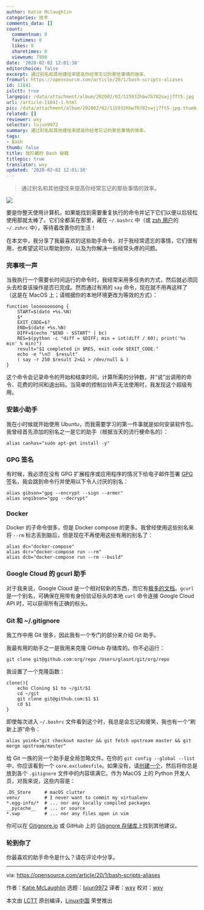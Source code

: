 ```yaml
---
author: Katie Mclaughlin
categories: 技术
comments_data: []
count:
  commentnum: 0
  favtimes: 0
  likes: 0
  sharetimes: 0
  viewnum: 7998
date: '2020-02-02 12:01:38'
editorchoice: false
excerpt: 通过别名和其他捷径来提高你经常忘记的那些事情的效率。
fromurl: https://opensource.com/article/20/1/bash-scripts-aliases
id: 11841
islctt: true
largepic: /data/attachment/album/202002/02/115932hbw7b782swjj7ft5.jpg
url: /article-11841-1.html
pic: /data/attachment/album/202002/02/115932hbw7b782swjj7ft5.jpg.thumb.jpg
related: []
reviewer: wxy
selector: lujun9972
summary: 通过别名和其他捷径来提高你经常忘记的那些事情的效率。
tags:
- Bash
thumb: false
title: 我珍藏的 Bash 秘籍
titlepic: true
translator: wxy
updated: '2020-02-02 12:01:38'
---
```



> 
> 通过别名和其他捷径来提高你经常忘记的那些事情的效率。
> 
> 
> 


![](/data/attachment/album/202002/02/115932hbw7b782swjj7ft5.jpg)


要是你整天使用计算机，如果能找到需要重复执行的命令并记下它们以便以后轻松使用那就太棒了。它们全都呆在那里，藏在 `~/.bashrc` 中（或 [zsh 用户](https://opensource.com/article/19/9/getting-started-zsh)的 `~/.zshrc` 中），等待着改善你的生活！


在本文中，我分享了我最喜欢的这些助手命令，对于我经常遗忘的事情，它们很有用，也希望这可以帮助到你，以及为你解决一些经常头疼的问题。


### 完事吱一声


当我执行一个需要长时间运行的命令时，我经常采用多任务的方式，然后就必须回头去检查该操作是否已完成。然而通过有用的 `say` 命令，现在就不用再这样了（这是在 MacOS 上；请根据你的本地环境更改为等效的方式）：



```
function looooooooong {
    START=$(date +%s.%N)
    $*
    EXIT_CODE=$?
    END=$(date +%s.%N)
    DIFF=$(echo "$END - $START" | bc)
    RES=$(python -c "diff = $DIFF; min = int(diff / 60); print('%s min' % min)")
    result="$1 completed in $RES, exit code $EXIT_CODE."
    echo -e "\n⏰  $result"
    ( say -r 250 $result 2>&1 > /dev/null & )
}
```

这个命令会记录命令的开始和结束时间，计算所需的分钟数，并“说”出调用的命令、花费的时间和退出码。当简单的控制台铃声无法使用时，我发现这个超级有用。


### 安装小助手


我在小时候就开始使用 Ubuntu，而我需要学习的第一件事就是如何安装软件包。我曾经首先添加的别名之一是它的助手（根据当天的流行梗命名的）：



```
alias canhas="sudo apt-get install -y"
```

### GPG 签名


有时候，我必须在没有 GPG 扩展程序或应用程序的情况下给电子邮件签署 [GPG](https://gnupg.org/) 签名，我会跳到命令行并使用以下令人讨厌的别名：



```
alias gibson="gpg --encrypt --sign --armor"
alias ungibson="gpg --decrypt"
```

### Docker


Docker 的子命令很多，但是 Docker compose 的更多。我曾经使用这些别名来将 `--rm` 标志丢到脑后，但是现在不再使用这些有用的别名了：



```
alias dc="docker-compose"
alias dcr="docker-compose run --rm"
alias dcb="docker-compose run --rm --build"
```

### Google Cloud 的 gcurl 助手


对于我来说，Google Cloud 是一个相对较新的东西，而它有[极多的文档](https://cloud.google.com/service-infrastructure/docs/service-control/getting-started)。`gcurl` 是一个别名，可确保在用带有身份验证标头的本地 `curl` 命令连接 Google Cloud API 时，可以获得所有正确的标头。


### Git 和 ~/.gitignore


我工作中用 Git 很多，因此我有一个专门的部分来介绍 Git 助手。


我最有用的助手之一是我用来克隆 GitHub 存储库的。你不必运行：



```
git clone git@github.com:org/repo /Users/glasnt/git/org/repo
```

我设置了一个克隆函数：



```
clone(){
    echo Cloning $1 to ~/git/$1
    cd ~/git
    git clone git@github.com:$1 $1
    cd $1
}
```

即使每次进入 `~/.bashrc` 文件看到这个时，我总是会忘记和傻笑，我也有一个“刷新上游”命令：



```
alias yoink="git checkout master && git fetch upstream master && git merge upstream/master"
```

给 Git 一族的另一个助手是全局忽略文件。在你的 `git config --global --list` 中，你应该看到一个 `core.excludesfile`。如果没有，请[创建一个](https://help.github.com/en/github/using-git/ignoring-files#create-a-global-gitignore)，然后将你总是放到各个 `.gitignore` 文件中的内容填满它。作为 MacOS 上的 Python 开发人员，对我来说，这些内容是：



```
.DS_Store     # macOS clutter
venv/         # I never want to commit my virtualenv
*.egg-info/*  # ... nor any locally compiled packages
__pycache__   # ... or source
*.swp         # ... nor any files open in vim
```

你可以在 [Gitignore.io](https://www.gitignore.io/) 或 GitHub 上的 [Gitignore 存储库](https://github.com/github/gitignore)上找到其他建议。


### 轮到你了


你最喜欢的助手命令是什么？请在评论中分享。




---


via: <https://opensource.com/article/20/1/bash-scripts-aliases>


作者：[Katie McLaughlin](https://opensource.com/users/glasnt) 选题：[lujun9972](https://github.com/lujun9972) 译者：[wxy](https://github.com/wxy) 校对：[wxy](https://github.com/wxy)


本文由 [LCTT](https://github.com/LCTT/TranslateProject) 原创编译，[Linux中国](https://linux.cn/) 荣誉推出